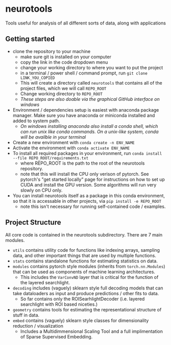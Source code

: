 # neurotools
Tools useful for analysis of all different sorts of data, along with applications

## Getting started
- clone the repository to your machine
  - make sure git is installed on your computer
  - copy the link in the code dropdown menu
  - change your working directory to where you want to put the project
  - in a terminal / power shell / command prompt, run `git clone LINK_YOU_COPIED`
  - This will create a directory called `neurotools` that contains all of the project files, which we will call `REPO_ROOT`
  - Change working directory to `REPO_ROOT`
  - _These steps are also doable via the graphical GitHub interface on windows_
- Environment / dependencies setup is easiest with anaconda package manager. Make sure you have anaconda or miniconda installed and added to system path.
  - _On windows installing anaconda also install a conda shell, which can run unix like conda commands. On a unix-like system, conda will be availble in your terminal_
- Create a new environment with `conda create -n ENV_NAME`
- Activate the environment with `conda activate ENV_NAME`
- To install all required packages in your environment, run `conda install --file REPO_ROOT/requirements.txt`
  - where REPO_ROOT is the path to the root of the neurotools repository.
  - note that this will install the CPU only verison of pytorch. See pytorch's "get started locally" page for instructions on how to set up CUDA and install the GPU version. Some algorithms will run very slowly on CPU only.
- You can install neurotools itself as a package in this conda environment, so that it is accessable in other projects, via `pip install -e REPO_ROOT`
  - note this isn't necessary for running self-contained code / examples.

## Project Structure
All core code is contained in the neurotools subdirectory. There are 7 main modules.
- `utils` contains utility code for functions like indexing arrays, sampling data, and other important things that are used by multiple functions.
- `stats` contains standalone functions for estimating statistics on data.
- `modules` contains pytorch style modules (inherits from `torch.nn.Modules`) that can be used as components of machine learning architectures.
  - This includes the `VarConvND` layer that is critical for the function of the layered searchlight.
- `decoding` includes (vaguely) sklearn style full decoding models that can take dataloaders as input and produce predictions / other fits to data.
  - So far contains only the ROISearhlightDecoder (i.e. layered searchlight with ROI based niceties.)
- `geometry` contains tools for estimating the representational structure of stuff in data.
- `embed` contains (vaguely) sklearn style classes for dimensionality reduction / visualization
  - Includes a Multidimmensional Scaling Tool and a full implimentation of Sparse Supervised Embedding.

